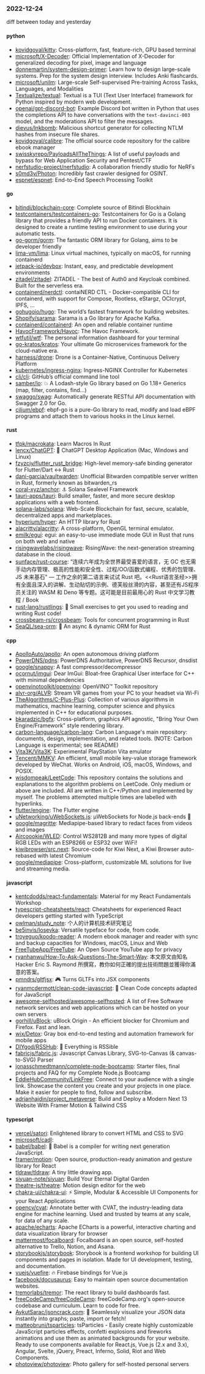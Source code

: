 ### 2022-12-24
diff between today and yesterday

#### python
* [kovidgoyal/kitty](https://github.com/kovidgoyal/kitty): Cross-platform, fast, feature-rich, GPU based terminal
* [microsoft/X-Decoder](https://github.com/microsoft/X-Decoder): Official Implementation of X-Decoder for generalized decoding for pixel, image and language
* [donnemartin/system-design-primer](https://github.com/donnemartin/system-design-primer): Learn how to design large-scale systems. Prep for the system design interview. Includes Anki flashcards.
* [microsoft/unilm](https://github.com/microsoft/unilm): Large-scale Self-supervised Pre-training Across Tasks, Languages, and Modalities
* [Textualize/textual](https://github.com/Textualize/textual): Textual is a TUI (Text User Interface) framework for Python inspired by modern web development.
* [openai/gpt-discord-bot](https://github.com/openai/gpt-discord-bot): Example Discord bot written in Python that uses the completions API to have conversations with the `text-davinci-003` model, and the moderations API to filter the messages.
* [dievus/lnkbomb](https://github.com/dievus/lnkbomb): Malicious shortcut generator for collecting NTLM hashes from insecure file shares.
* [kovidgoyal/calibre](https://github.com/kovidgoyal/calibre): The official source code repository for the calibre ebook manager
* [swisskyrepo/PayloadsAllTheThings](https://github.com/swisskyrepo/PayloadsAllTheThings): A list of useful payloads and bypass for Web Application Security and Pentest/CTF
* [nerfstudio-project/nerfstudio](https://github.com/nerfstudio-project/nerfstudio): A collaboration friendly studio for NeRFs
* [s0md3v/Photon](https://github.com/s0md3v/Photon): Incredibly fast crawler designed for OSINT.
* [espnet/espnet](https://github.com/espnet/espnet): End-to-End Speech Processing Toolkit

#### go
* [bitindi/blockchain-core](https://github.com/bitindi/blockchain-core): Complete source of Bitindi Blockhain
* [testcontainers/testcontainers-go](https://github.com/testcontainers/testcontainers-go): Testcontainers for Go is a Golang library that provides a friendly API to run Docker containers. It is designed to create a runtime testing environment to use during your automatic tests.
* [go-gorm/gorm](https://github.com/go-gorm/gorm): The fantastic ORM library for Golang, aims to be developer friendly
* [lima-vm/lima](https://github.com/lima-vm/lima): Linux virtual machines, typically on macOS, for running containerd
* [jetpack-io/devbox](https://github.com/jetpack-io/devbox): Instant, easy, and predictable development environments
* [zitadel/zitadel](https://github.com/zitadel/zitadel): ZITADEL - The best of Auth0 and Keycloak combined. Built for the serverless era.
* [containerd/nerdctl](https://github.com/containerd/nerdctl): contaiNERD CTL - Docker-compatible CLI for containerd, with support for Compose, Rootless, eStargz, OCIcrypt, IPFS, ...
* [gohugoio/hugo](https://github.com/gohugoio/hugo): The world’s fastest framework for building websites.
* [Shopify/sarama](https://github.com/Shopify/sarama): Sarama is a Go library for Apache Kafka.
* [containerd/containerd](https://github.com/containerd/containerd): An open and reliable container runtime
* [HavocFramework/Havoc](https://github.com/HavocFramework/Havoc): The Havoc Framework.
* [wtfutil/wtf](https://github.com/wtfutil/wtf): The personal information dashboard for your terminal
* [go-kratos/kratos](https://github.com/go-kratos/kratos): Your ultimate Go microservices framework for the cloud-native era.
* [harness/drone](https://github.com/harness/drone): Drone is a Container-Native, Continuous Delivery Platform
* [kubernetes/ingress-nginx](https://github.com/kubernetes/ingress-nginx): Ingress-NGINX Controller for Kubernetes
* [cli/cli](https://github.com/cli/cli): GitHub’s official command line tool
* [samber/lo](https://github.com/samber/lo): 💥 A Lodash-style Go library based on Go 1.18+ Generics (map, filter, contains, find...)
* [swaggo/swag](https://github.com/swaggo/swag): Automatically generate RESTful API documentation with Swagger 2.0 for Go.
* [cilium/ebpf](https://github.com/cilium/ebpf): ebpf-go is a pure-Go library to read, modify and load eBPF programs and attach them to various hooks in the Linux kernel.

#### rust
* [tfpk/macrokata](https://github.com/tfpk/macrokata): Learn Macros In Rust
* [lencx/ChatGPT](https://github.com/lencx/ChatGPT): 🤖 ChatGPT Desktop Application (Mac, Windows and Linux)
* [fzyzcjy/flutter_rust_bridge](https://github.com/fzyzcjy/flutter_rust_bridge): High-level memory-safe binding generator for Flutter/Dart <-> Rust
* [dani-garcia/vaultwarden](https://github.com/dani-garcia/vaultwarden): Unofficial Bitwarden compatible server written in Rust, formerly known as bitwarden_rs
* [coral-xyz/anchor](https://github.com/coral-xyz/anchor): ⚓ Solana Sealevel Framework
* [tauri-apps/tauri](https://github.com/tauri-apps/tauri): Build smaller, faster, and more secure desktop applications with a web frontend.
* [solana-labs/solana](https://github.com/solana-labs/solana): Web-Scale Blockchain for fast, secure, scalable, decentralized apps and marketplaces.
* [hyperium/hyper](https://github.com/hyperium/hyper): An HTTP library for Rust
* [alacritty/alacritty](https://github.com/alacritty/alacritty): A cross-platform, OpenGL terminal emulator.
* [emilk/egui](https://github.com/emilk/egui): egui: an easy-to-use immediate mode GUI in Rust that runs on both web and native
* [risingwavelabs/risingwave](https://github.com/risingwavelabs/risingwave): RisingWave: the next-generation streaming database in the cloud.
* [sunface/rust-course](https://github.com/sunface/rust-course): “连续六年成为全世界最受喜爱的语言，无 GC 也无需手动内存管理、极高的性能和安全性、过程/OO/函数式编程、优秀的包管理、JS 未来基石" — 工作之余的第二语言来试试 Rust 吧。<<Rust语言圣经>>拥有全面且深入的讲解、生动贴切的示例、德芙般丝滑的内容，甚至还有JS程序员关注的 WASM 和 Deno 等专题。这可能是目前最用心的 Rust 中文学习教程 / Book
* [rust-lang/rustlings](https://github.com/rust-lang/rustlings): 🦀 Small exercises to get you used to reading and writing Rust code!
* [crossbeam-rs/crossbeam](https://github.com/crossbeam-rs/crossbeam): Tools for concurrent programming in Rust
* [SeaQL/sea-orm](https://github.com/SeaQL/sea-orm): 🐚 An async & dynamic ORM for Rust

#### cpp
* [ApolloAuto/apollo](https://github.com/ApolloAuto/apollo): An open autonomous driving platform
* [PowerDNS/pdns](https://github.com/PowerDNS/pdns): PowerDNS Authoritative, PowerDNS Recursor, dnsdist
* [google/snappy](https://github.com/google/snappy): A fast compressor/decompressor
* [ocornut/imgui](https://github.com/ocornut/imgui): Dear ImGui: Bloat-free Graphical User interface for C++ with minimal dependencies
* [openvinotoolkit/openvino](https://github.com/openvinotoolkit/openvino): OpenVINO™ Toolkit repository
* [alvr-org/ALVR](https://github.com/alvr-org/ALVR): Stream VR games from your PC to your headset via Wi-Fi
* [TheAlgorithms/C-Plus-Plus](https://github.com/TheAlgorithms/C-Plus-Plus): Collection of various algorithms in mathematics, machine learning, computer science and physics implemented in C++ for educational purposes.
* [bkaradzic/bgfx](https://github.com/bkaradzic/bgfx): Cross-platform, graphics API agnostic, "Bring Your Own Engine/Framework" style rendering library.
* [carbon-language/carbon-lang](https://github.com/carbon-language/carbon-lang): Carbon Language's main repository: documents, design, implementation, and related tools. (NOTE: Carbon Language is experimental; see README)
* [Vita3K/Vita3K](https://github.com/Vita3K/Vita3K): Experimental PlayStation Vita emulator
* [Tencent/MMKV](https://github.com/Tencent/MMKV): An efficient, small mobile key-value storage framework developed by WeChat. Works on Android, iOS, macOS, Windows, and POSIX.
* [wisdompeak/LeetCode](https://github.com/wisdompeak/LeetCode): This repository contains the solutions and explanations to the algorithm problems on LeetCode. Only medium or above are included. All are written in C++/Python and implemented by myself. The problems attempted multiple times are labelled with hyperlinks.
* [flutter/engine](https://github.com/flutter/engine): The Flutter engine
* [uNetworking/uWebSockets.js](https://github.com/uNetworking/uWebSockets.js): μWebSockets for Node.js back-ends 🤘
* [google/magritte](https://github.com/google/magritte): Mediapipe-based library to redact faces from videos and images
* [Aircoookie/WLED](https://github.com/Aircoookie/WLED): Control WS2812B and many more types of digital RGB LEDs with an ESP8266 or ESP32 over WiFi!
* [kiwibrowser/src.next](https://github.com/kiwibrowser/src.next): Source-code for Kiwi Next, a Kiwi Browser auto-rebased with latest Chromium
* [google/mediapipe](https://github.com/google/mediapipe): Cross-platform, customizable ML solutions for live and streaming media.

#### javascript
* [kentcdodds/react-fundamentals](https://github.com/kentcdodds/react-fundamentals): Material for my React Fundamentals Workshop
* [typescript-cheatsheets/react](https://github.com/typescript-cheatsheets/react): Cheatsheets for experienced React developers getting started with TypeScript
* [owlman/study_note](https://github.com/owlman/study_note): 个人的计算机技术研究笔记
* [be5invis/Iosevka](https://github.com/be5invis/Iosevka): Versatile typeface for code, from code.
* [troyeguo/koodo-reader](https://github.com/troyeguo/koodo-reader): A modern ebook manager and reader with sync and backup capacities for Windows, macOS, Linux and Web
* [FreeTubeApp/FreeTube](https://github.com/FreeTubeApp/FreeTube): An Open Source YouTube app for privacy
* [ryanhanwu/How-To-Ask-Questions-The-Smart-Way](https://github.com/ryanhanwu/How-To-Ask-Questions-The-Smart-Way): 本文原文由知名 Hacker Eric S. Raymond 所撰寫，教你如何正確的提出技術問題並獲得你滿意的答案。
* [pmndrs/gltfjsx](https://github.com/pmndrs/gltfjsx): 🎮 Turns GLTFs into JSX components
* [ryanmcdermott/clean-code-javascript](https://github.com/ryanmcdermott/clean-code-javascript): 🛁 Clean Code concepts adapted for JavaScript
* [awesome-selfhosted/awesome-selfhosted](https://github.com/awesome-selfhosted/awesome-selfhosted): A list of Free Software network services and web applications which can be hosted on your own servers
* [gorhill/uBlock](https://github.com/gorhill/uBlock): uBlock Origin - An efficient blocker for Chromium and Firefox. Fast and lean.
* [wix/Detox](https://github.com/wix/Detox): Gray box end-to-end testing and automation framework for mobile apps
* [DIYgod/RSSHub](https://github.com/DIYgod/RSSHub): 🍰 Everything is RSSible
* [fabricjs/fabric.js](https://github.com/fabricjs/fabric.js): Javascript Canvas Library, SVG-to-Canvas (& canvas-to-SVG) Parser
* [jonasschmedtmann/complete-node-bootcamp](https://github.com/jonasschmedtmann/complete-node-bootcamp): Starter files, final projects and FAQ for my Complete Node.js Bootcamp
* [EddieHubCommunity/LinkFree](https://github.com/EddieHubCommunity/LinkFree): Connect to your audience with a single link. Showcase the content you create and your projects in one place. Make it easier for people to find, follow and subscribe.
* [adrianhajdin/project_metaverse](https://github.com/adrianhajdin/project_metaverse): Build and Deploy a Modern Next 13 Website With Framer Motion & Tailwind CSS

#### typescript
* [vercel/satori](https://github.com/vercel/satori): Enlightened library to convert HTML and CSS to SVG
* [microsoft/cadl](https://github.com/microsoft/cadl): 
* [babel/babel](https://github.com/babel/babel): 🐠 Babel is a compiler for writing next generation JavaScript.
* [framer/motion](https://github.com/framer/motion): Open source, production-ready animation and gesture library for React
* [tldraw/tldraw](https://github.com/tldraw/tldraw): A tiny little drawing app.
* [siyuan-note/siyuan](https://github.com/siyuan-note/siyuan): Build Your Eternal Digital Garden
* [theatre-js/theatre](https://github.com/theatre-js/theatre): Motion design editor for the web
* [chakra-ui/chakra-ui](https://github.com/chakra-ui/chakra-ui): ⚡️ Simple, Modular & Accessible UI Components for your React Applications
* [opencv/cvat](https://github.com/opencv/cvat): Annotate better with CVAT, the industry-leading data engine for machine learning. Used and trusted by teams at any scale, for data of any scale.
* [apache/echarts](https://github.com/apache/echarts): Apache ECharts is a powerful, interactive charting and data visualization library for browser
* [mattermost/focalboard](https://github.com/mattermost/focalboard): Focalboard is an open source, self-hosted alternative to Trello, Notion, and Asana.
* [storybookjs/storybook](https://github.com/storybookjs/storybook): Storybook is a frontend workshop for building UI components and pages in isolation. Made for UI development, testing, and documentation.
* [vuejs/vuefire](https://github.com/vuejs/vuefire): 🔥 Firebase bindings for Vue.js
* [facebook/docusaurus](https://github.com/facebook/docusaurus): Easy to maintain open source documentation websites.
* [tremorlabs/tremor](https://github.com/tremorlabs/tremor): The react library to build dashboards fast.
* [freeCodeCamp/freeCodeCamp](https://github.com/freeCodeCamp/freeCodeCamp): freeCodeCamp.org's open-source codebase and curriculum. Learn to code for free.
* [AykutSarac/jsoncrack.com](https://github.com/AykutSarac/jsoncrack.com): 🔮 Seamlessly visualize your JSON data instantly into graphs; paste, import or fetch!
* [matteobruni/tsparticles](https://github.com/matteobruni/tsparticles): tsParticles - Easily create highly customizable JavaScript particles effects, confetti explosions and fireworks animations and use them as animated backgrounds for your website. Ready to use components available for React.js, Vue.js (2.x and 3.x), Angular, Svelte, jQuery, Preact, Inferno, Solid, Riot and Web Components.
* [photoview/photoview](https://github.com/photoview/photoview): Photo gallery for self-hosted personal servers

